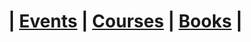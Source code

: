 # |  [Events](https://github.com/vmakagon/Events_Courses_Books/tree/master/events)  |  [Courses](https://github.com/vmakagon/Events_Courses_Books/tree/master/courses)  |  [Books](https://github.com/vmakagon/Events_Courses_Books/tree/master/books)  |

